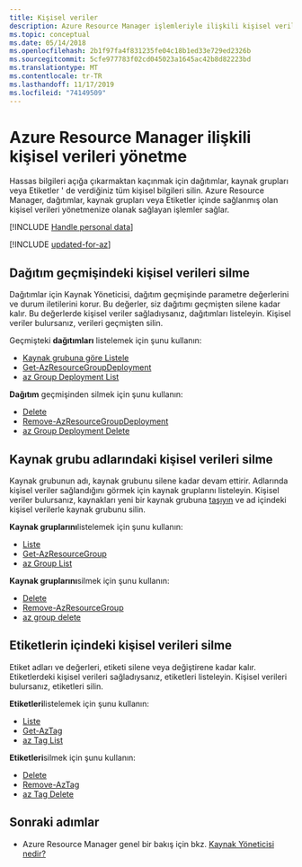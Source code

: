 ```yaml
---
title: Kişisel veriler
description: Azure Resource Manager işlemleriyle ilişkili kişisel verileri yönetmeyi öğrenin.
ms.topic: conceptual
ms.date: 05/14/2018
ms.openlocfilehash: 2b1f97fa4f831235fe04c18b1ed33e729ed2326b
ms.sourcegitcommit: 5cfe977783f02cd045023a1645ac42b8d82223bd
ms.translationtype: MT
ms.contentlocale: tr-TR
ms.lasthandoff: 11/17/2019
ms.locfileid: "74149509"
---
```

# <a name="manage-personal-data-associated-with-azure-resource-manager"></a>Azure Resource Manager ilişkili kişisel verileri yönetme

Hassas bilgileri açığa çıkarmaktan kaçınmak için dağıtımlar, kaynak grupları veya Etiketler ' de verdiğiniz tüm kişisel bilgileri silin. Azure Resource Manager, dağıtımlar, kaynak grupları veya Etiketler içinde sağlanmış olan kişisel verileri yönetmenize olanak sağlayan işlemler sağlar.

[!INCLUDE [Handle personal data](../../includes/gdpr-intro-sentence.md)]

[!INCLUDE [updated-for-az](../../includes/updated-for-az.md)]

## <a name="delete-personal-data-in-deployment-history"></a>Dağıtım geçmişindeki kişisel verileri silme

Dağıtımlar için Kaynak Yöneticisi, dağıtım geçmişinde parametre değerlerini ve durum iletilerini korur. Bu değerler, siz dağıtımı geçmişten silene kadar kalır. Bu değerlerde kişisel veriler sağladıysanız, dağıtımları listeleyin. Kişisel veriler bulursanız, verileri geçmişten silin.

Geçmişteki **dağıtımları** listelemek için şunu kullanın:

* [Kaynak grubuna göre Listele](/rest/api/resources/deployments/listbyresourcegroup)
* [Get-AzResourceGroupDeployment](/powershell/module/az.resources/Get-AzResourceGroupDeployment)
* [az Group Deployment List](/cli/azure/group/deployment#az-group-deployment-list)

**Dağıtım** geçmişinden silmek için şunu kullanın:

* [Delete](/rest/api/resources/deployments/delete)
* [Remove-AzResourceGroupDeployment](/powershell/module/az.resources/Remove-AzResourceGroupDeployment)
* [az Group Deployment Delete](/cli/azure/group/deployment#az-group-deployment-delete)

## <a name="delete-personal-data-in-resource-group-names"></a>Kaynak grubu adlarındaki kişisel verileri silme

Kaynak grubunun adı, kaynak grubunu silene kadar devam ettirir. Adlarında kişisel veriler sağlandığını görmek için kaynak gruplarını listeleyin. Kişisel veriler bulursanız, kaynakları yeni bir kaynak grubuna [taşıyın](resource-group-move-resources.md) ve ad içindeki kişisel verilerle kaynak grubunu silin.

**Kaynak gruplarını**listelemek için şunu kullanın:

* [Liste](/rest/api/resources/resourcegroups/list)
* [Get-AzResourceGroup](/powershell/module/az.resources/Get-AzResourceGroup)
* [az Group List](/cli/azure/group#az-group-list)

**Kaynak gruplarını**silmek için şunu kullanın:

* [Delete](/rest/api/resources/resourcegroups/delete)
* [Remove-AzResourceGroup](/powershell/module/az.resources/Remove-AzResourceGroup)
* [az group delete](/cli/azure/group#az-group-delete)

## <a name="delete-personal-data-in-tags"></a>Etiketlerin içindeki kişisel verileri silme

Etiket adları ve değerleri, etiketi silene veya değiştirene kadar kalır. Etiketlerdeki kişisel verileri sağladıysanız, etiketleri listeleyin. Kişisel verileri bulursanız, etiketleri silin.

**Etiketleri**listelemek için şunu kullanın:

* [Liste](/rest/api/resources/tags/list)
* [Get-AzTag](/powershell/module/az.resources/Get-AzTag)
* [az Tag List](/cli/azure/tag#az-tag-list)

**Etiketleri**silmek için şunu kullanın:

* [Delete](/rest/api/resources/tags/delete)
* [Remove-AzTag](/powershell/module/az.resources/Remove-AzTag)
* [az Tag Delete](/cli/azure/tag#az-tag-delete)

## <a name="next-steps"></a>Sonraki adımlar
* Azure Resource Manager genel bir bakış için bkz. [Kaynak Yöneticisi nedir?](resource-group-overview.md)